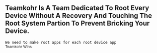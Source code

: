 ## Teamkohr Is A Team Dedicated To Root Every Device Without A Recovery And Touching The Root System Partion To Prevent Bricking Your Device.
```We need to make root apps for each root device app```
<br>
<sub>Teamkohr Wins</sub>
</br>
